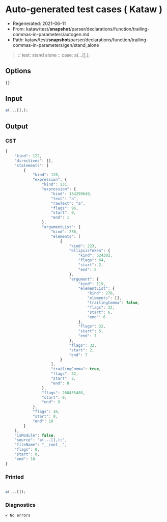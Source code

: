 # Auto-generated test cases ( Kataw )
- Regenerated: 2021-06-11
- From: kataw/test/__snapshot__/parser/declarations/function/trailing-commas-in-parameters/autogen.md
- Path: kataw/test/__snapshot__/parser/declarations/function/trailing-commas-in-parameters/gen/stand_alone
> :: test: stand alone
> :: case: a(...[],);
## Options

`````js
{}
`````
## Input

`````js
a(...[],);
`````
## Output

### CST

```javascript
{
    "kind": 122,
    "directives": [],
    "statements": [
        {
            "kind": 120,
            "expression": {
                "kind": 131,
                "expression": {
                    "kind": 134299649,
                    "text": "a",
                    "rawText": "a",
                    "flags": 96,
                    "start": 0,
                    "end": 1
                },
                "argumentList": {
                    "kind": 256,
                    "elements": [
                        {
                            "kind": 223,
                            "ellipsisToken": {
                                "kind": 524302,
                                "flags": 64,
                                "start": 2,
                                "end": 5
                            },
                            "argument": {
                                "kind": 119,
                                "elementList": {
                                    "kind": 270,
                                    "elements": [],
                                    "trailingComma": false,
                                    "flags": 32,
                                    "start": 6,
                                    "end": 6
                                },
                                "flags": 32,
                                "start": 5,
                                "end": 7
                            },
                            "flags": 32,
                            "start": 2,
                            "end": 7
                        }
                    ],
                    "trailingComma": true,
                    "flags": 32,
                    "start": 2,
                    "end": 8
                },
                "flags": 268435488,
                "start": 0,
                "end": 9
            },
            "flags": 16,
            "start": 0,
            "end": 10
        }
    ],
    "isModule": false,
    "source": "a(...[],);",
    "fileName": "__root__",
    "flags": 0,
    "start": 0,
    "end": 10
}
```

### Printed

```javascript

a(...[]);
```

### Diagnostics

```javascript
✔ No errors
```

